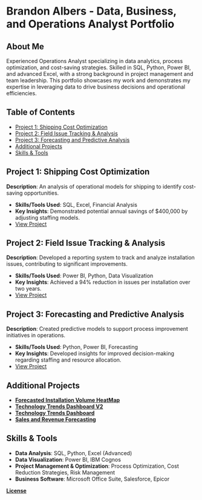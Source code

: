 # Brandon Albers - Data, Business, and Operations Analyst Portfolio

## About Me
Experienced Operations Analyst specializing in data analytics, process optimization, and cost-saving strategies. Skilled in SQL, Python, Power BI, and advanced Excel, with a strong background in project management and team leadership. This portfolio showcases my work and demonstrates my expertise in leveraging data to drive business decisions and operational efficiencies.

## Table of Contents
- [Project 1: Shipping Cost Optimization](#project-1-shipping-cost-optimization)
- [Project 2: Field Issue Tracking & Analysis](#project-2-field-issue-tracking--analysis)
- [Project 3: Forecasting and Predictive Analysis](#project-3-forecasting-and-predictive-analysis)
- [Additional Projects](#additional-projects)
- [Skills & Tools](#skills--tools)

## Project 1: Shipping Cost Optimization
**Description**: An analysis of operational models for shipping to identify cost-saving opportunities.
- **Skills/Tools Used**: SQL, Excel, Financial Analysis
- **Key Insights**: Demonstrated potential annual savings of $400,000 by adjusting staffing models.
- [View Project](link-to-project-folder)

## Project 2: Field Issue Tracking & Analysis
**Description**: Developed a reporting system to track and analyze installation issues, contributing to significant improvements.
- **Skills/Tools Used**: Power BI, Python, Data Visualization
- **Key Insights**: Achieved a 94% reduction in issues per installation over two years.
- [View Project](link-to-project-folder)

## Project 3: Forecasting and Predictive Analysis
**Description**: Created predictive models to support process improvement initiatives in operations.
- **Skills/Tools Used**: Python, Power BI, Forecasting
- **Key Insights**: Developed insights for improved decision-making regarding staffing and resource allocation.
- [View Project](link-to-project-folder)

## Additional Projects
- **[Forecasted Installation Volume HeatMap](link-to-project-folder)**
- **[Technology Trends Dashboard V2](https://github.com/Albers1991/Data-Driven-Insights-Business-Operations-Analysis-Portfolio/blob/6dcd0abb7453fa317fa6077b35abc66b8713c48a/.github/workflows/Tech%20Trends.html)**
- **[Technology Trends Dashboard](https://github.com/Albers1991/Data-Driven-Insights-Business-Operations-Analysis-Portfolio/blob/51384ccfa2ce34388ce452047b0bcc78f398c6a6/docs/Tech%20Trends.html)**
- **[Sales and Revenue Forecasting](link-to-project-folder)**

## Skills & Tools
- **Data Analysis**: SQL, Python, Excel (Advanced)
- **Data Visualization**: Power BI, IBM Cognos
- **Project Management & Optimization**: Process Optimization, Cost Reduction Strategies, Risk Management
- **Business Software**: Microsoft Office Suite, Salesforce, Epicor


**[License](https://github.com/Albers1991/Data-Driven-Insights-Business-Operations-Analysis-Portfolio/blob/f6a739f78edff0082ae45546d15127a1993c0625/License)**
